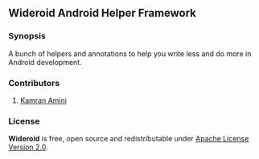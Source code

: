 ## Wideroid Android Helper Framework

### Synopsis
A bunch of helpers and annotations to help you write less and do more in Android development.

### Contributors
1. [Kamran Amini](https://github.com/kamcpp)

### License

**Wideroid** is free, open source and redistributable under [Apache License Version 2.0](http://www.apache.org/licenses/LICENSE-2.0).
